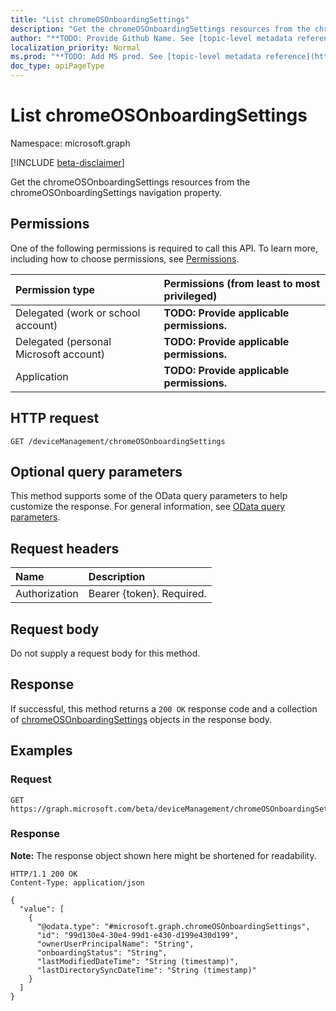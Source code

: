 ```yaml
---
title: "List chromeOSOnboardingSettings"
description: "Get the chromeOSOnboardingSettings resources from the chromeOSOnboardingSettings navigation property."
author: "**TODO: Provide Github Name. See [topic-level metadata reference](https://msgo.azurewebsites.net/add/document/guidelines/metadata.html#topic-level-metadata)**"
localization_priority: Normal
ms.prod: "**TODO: Add MS prod. See [topic-level metadata reference](https://msgo.azurewebsites.net/add/document/guidelines/metadata.html#topic-level-metadata)**"
doc_type: apiPageType
---
```


# List chromeOSOnboardingSettings
Namespace: microsoft.graph

[!INCLUDE [beta-disclaimer](../../includes/beta-disclaimer.md)]

Get the chromeOSOnboardingSettings resources from the chromeOSOnboardingSettings navigation property.

## Permissions
One of the following permissions is required to call this API. To learn more, including how to choose permissions, see [Permissions](/graph/permissions-reference).

|Permission type|Permissions (from least to most privileged)|
|:---|:---|
|Delegated (work or school account)|**TODO: Provide applicable permissions.**|
|Delegated (personal Microsoft account)|**TODO: Provide applicable permissions.**|
|Application|**TODO: Provide applicable permissions.**|

## HTTP request

<!-- {
  "blockType": "ignored"
}
-->
``` http
GET /deviceManagement/chromeOSOnboardingSettings
```

## Optional query parameters
This method supports some of the OData query parameters to help customize the response. For general information, see [OData query parameters](/graph/query-parameters).

## Request headers
|Name|Description|
|:---|:---|
|Authorization|Bearer {token}. Required.|

## Request body
Do not supply a request body for this method.

## Response

If successful, this method returns a `200 OK` response code and a collection of [chromeOSOnboardingSettings](../resources/chromeosonboardingsettings.md) objects in the response body.

## Examples

### Request
<!-- {
  "blockType": "request",
  "name": "list_chromeosonboardingsettings"
}
-->
``` http
GET https://graph.microsoft.com/beta/deviceManagement/chromeOSOnboardingSettings
```


### Response
**Note:** The response object shown here might be shortened for readability.
<!-- {
  "blockType": "response",
  "truncated": true,
  "@odata.type": "Collection(microsoft.graph.chromeOSOnboardingSettings)"
}
-->
``` http
HTTP/1.1 200 OK
Content-Type: application/json

{
  "value": [
    {
      "@odata.type": "#microsoft.graph.chromeOSOnboardingSettings",
      "id": "99d130e4-30e4-99d1-e430-d199e430d199",
      "ownerUserPrincipalName": "String",
      "onboardingStatus": "String",
      "lastModifiedDateTime": "String (timestamp)",
      "lastDirectorySyncDateTime": "String (timestamp)"
    }
  ]
}
```

